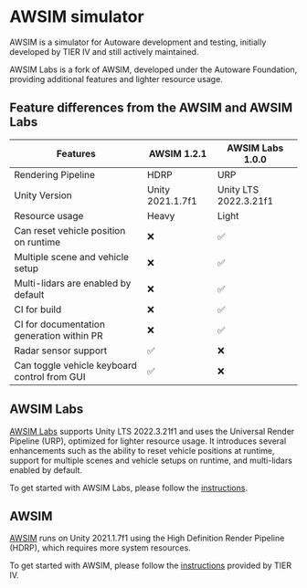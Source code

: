 # AWSIM simulator

AWSIM is a simulator for Autoware development and testing, initially developed by TIER IV and still actively maintained.

AWSIM Labs is a fork of AWSIM, developed under the Autoware Foundation, providing additional features and lighter resource usage.

## Feature differences from the AWSIM and AWSIM Labs

| Features                                     | AWSIM 1.2.1      | AWSIM Labs 1.0.0 |
|----------------------------------------------|------------------|-----------------------|
| Rendering Pipeline                           | HDRP             | URP                   |
| Unity Version                                | Unity 2021.1.7f1 | Unity LTS 2022.3.21f1 |
| Resource usage                               | Heavy            | Light                 |
| Can reset vehicle position on runtime        | ❌                | ✅                     |
| Multiple scene and vehicle setup             | ❌                | ✅                     |
| Multi-lidars are enabled by default          | ❌                | ✅                     |
| CI for build                                 | ❌                | ✅                     |
| CI for documentation generation within PR    | ❌                | ✅                     |
| Radar sensor support                         | ✅                | ❌                     |
| Can toggle vehicle keyboard control from GUI | ✅                | ❌                     |

## AWSIM Labs

[AWSIM Labs](https://github.com/autowarefoundation/AWSIM-Labs) supports Unity LTS 2022.3.21f1 and uses the Universal Render Pipeline (URP), optimized for lighter resource usage. It introduces several enhancements such as the ability to reset vehicle positions at runtime, support for multiple scenes and vehicle setups on runtime, and multi-lidars enabled by default.

To get started with AWSIM Labs, please follow the [instructions](https://autowarefoundation.github.io/AWSIM-Labs/main/GettingStarted/QuickStartDemo/).

## AWSIM

[AWSIM](https://github.com/tier4/AWSIM) runs on Unity 2021.1.7f1 using the High Definition Render Pipeline (HDRP), which requires more system resources.

To get started with AWSIM, please follow the [instructions](https://tier4.github.io/AWSIM/GettingStarted/QuickStartDemo/) provided by TIER IV.
